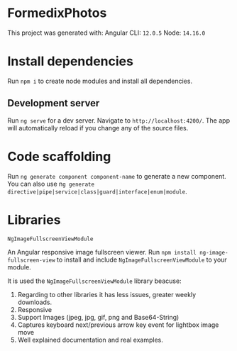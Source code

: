 # FormedixPhotos

This project was generated with:
  Angular CLI:  `12.0.5`
  Node: `14.16.0`

# Install dependencies

Run `npm i` to create node modules and install all dependencies.
## Development server

Run `ng serve` for a dev server. Navigate to `http://localhost:4200/`. The app will automatically reload if you change any of the source files.

# Code scaffolding

Run `ng generate component component-name` to generate a new component. You can also use n`g generate directive|pipe|service|class|guard|interface|enum|module`.

# Libraries 

`NgImageFullscreenViewModule`

 An Angular responsive image fullscreen viewer.
 Run `npm install ng-image-fullscreen-view` to install and include `NgImageFullscreenViewModule` to your module.

 It is used the `NgImageFullscreenViewModule` library beacuse:
  1. Regarding to other libraries it has less issues, greater weekly downloads.
  2. Responsive
  3. Support Images (jpeg, jpg, gif, png and Base64-String)
  4. Captures keyboard next/previous arrow key event for lightbox image move
  6. Well explained documentation and real examples.




